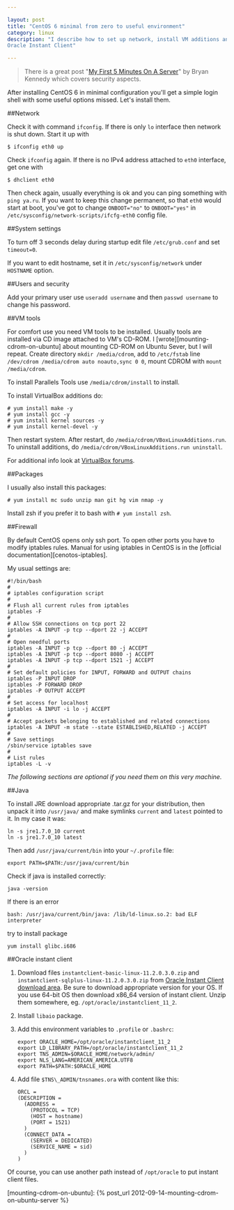 ```yaml
---

layout: post  
title: "CentOS 6 minimal from zero to useful environment"  
category: linux  
description: "I describe how to set up network, install VM additions and install
Oracle Instant Client"  

---
```


> There is a great post "[My First 5 Minutes On A Server][my-first-5-minutes]"
> by Bryan Kennedy which covers security aspects.

After installing CentOS 6 in minimal configuration you'll get a simple
login shell with some useful options missed. Let's install them.

##Network

Check it with command `ifconfig`. If there is only `lo` interface then network
is shut down. Start it up with 

    $ ifconfig eth0 up

Check `ifconfig` again. If there is no IPv4 address attached to `eth0`
interface, get one with 

    $ dhclient eth0

Then check again, usually everything is ok and you can ping something with `ping
ya.ru`. If you want to keep this change permanent, so that `eth0` would start at
boot, you've got to change `ONBOOT="no"` to `ONBOOT="yes"` in
`/etc/sysconfig/network-scripts/ifcfg-eth0` config file.

##System settings

To turn off 3 seconds delay during startup edit file `/etc/grub.conf` and set
`timeout=0`.

If you want to edit hostname, set it in `/etc/sysconfig/network` under
`HOSTNAME` option.

##Users and security

Add your primary user use `useradd username` and then `passwd username` to
change his password.

##VM tools

For comfort use you need VM tools to be installed. Usually tools are installed
via CD image attached to VM's CD-ROM. I
[wrote][mounting-cdrom-on-ubuntu] about mounting CD-ROM on Ubuntu
Sever, but I will repeat. Create directory `mkdir /media/cdrom`, add to
`/etc/fstab` line `/dev/cdrom /media/cdrom auto noauto,sync 0 0`, mount CDROM
with `mount /media/cdrom`.

To install Parallels Tools use `/media/cdrom/install` to install.

To install VirtualBox additions do:

    # yum install make -y
    # yum install gcc -y
    # yum install kernel sources -y
    # yum install kernel-devel -y

Then restart system. After restart, do `/media/cdrom/VBoxLinuxAdditions.run`.
To uninstall additions, do `/media/cdrom/VBoxLinuxAdditions.run uninstall`.

For additional info look at [VirtualBox forums][virtualbox-install-additions].

##Packages

I usually also install this packages:

    # yum install mc sudo unzip man git hg vim nmap -y

Install zsh if you prefer it to bash with `# yum install zsh`.


##Firewall

By default CentOS opens only ssh port. To open other ports you have to modify
iptables rules. Manual for using iptables in CentOS is in the [official
documentation][cenotos-iptables].

My usual settings are:

    #!/bin/bash
    #
    # iptables configuration script
    #
    # Flush all current rules from iptables
    iptables -F
    #
    # Allow SSH connections on tcp port 22
    iptables -A INPUT -p tcp --dport 22 -j ACCEPT
    #
    # Open needful ports
    iptables -A INPUT -p tcp --dport 80 -j ACCEPT
    iptables -A INPUT -p tcp --dport 8080 -j ACCEPT
    iptables -A INPUT -p tcp --dport 1521 -j ACCEPT
    #
    # Set default policies for INPUT, FORWARD and OUTPUT chains
    iptables -P INPUT DROP
    iptables -P FORWARD DROP
    iptables -P OUTPUT ACCEPT
    #
    # Set access for localhost
    iptables -A INPUT -i lo -j ACCEPT
    #
    # Accept packets belonging to established and related connections
    iptables -A INPUT -m state --state ESTABLISHED,RELATED -j ACCEPT
    #
    # Save settings
    /sbin/service iptables save
    #
    # List rules
    iptables -L -v



*The following sections are optional if you need them on this very machine.*

##Java

To install JRE download appropriate .tar.gz for your distribution, then unpack
it into `/usr/java/` and make symlinks `current` and `latest` pointed to it. In
my case it was:

    ln -s jre1.7.0_10 current
    ln -s jre1.7.0_10 latest

Then add `/usr/java/current/bin` into your `~/.profile` file:

    export PATH=$PATH:/usr/java/current/bin

Check if java is installed correctly:

    java -version

If there is an error

    bash: /usr/java/current/bin/java: /lib/ld-linux.so.2: bad ELF interpreter

try to install package 

    yum install glibc.i686

##Oracle instant client

1. Download files `instantclient-basic-linux-11.2.0.3.0.zip` and
   `instantclient-sqlplus-linux-11.2.0.3.0.zip` from [Oracle Instant Client
   download area][oracle-instant-client-downloads]. Be sure to download
   appropriate version for your OS. If you use 64-bit OS then download x86\_64
   version of instant client. Unzip them somewhere, eg.
   `/opt/oracle/instantclient_11_2`.

2. Install `libaio` package.

3. Add this environment variables to `.profile` or `.bashrc`:

       export ORACLE_HOME=/opt/oracle/instantclient_11_2
       export LD_LIBRARY_PATH=/opt/oracle/instantclient_11_2
       export TNS_ADMIN=$ORACLE_HOME/network/admin/
       export NLS_LANG=AMERICAN_AMERICA.UTF8
       export PATH=$PATH:$ORACLE_HOME

4. Add file `$TNS\_ADMIN/tnsnames.ora` with content like this:

       ORCL =
       (DESCRIPTION =
         (ADDRESS = 
           (PROTOCOL = TCP)
           (HOST = hostname)
           (PORT = 1521) 
         )
         (CONNECT_DATA =
           (SERVER = DEDICATED)
           (SERVICE_NAME = sid)
         )
       )

Of course, you can use another path instead of `/opt/oracle` to put instant
client files.

[my-first-5-minutes]: http://plusbryan.com/my-first-5-minutes-on-a-server-or-essential-security-for-linux-servers
[oracle-instant-client-downloads]: http://www.oracle.com/technetwork/database/features/instant-client/index-097480.html
[virtualbox-install-additions]: https://forums.virtualbox.org/viewtopic.php?t=4960
[centos-iptables]: http://wiki.centos.org/HowTos/Network/IPTables
[mounting-cdrom-on-ubuntu]: {% post_url 2012-09-14-mounting-cdrom-on-ubuntu-server %}
